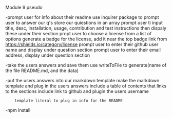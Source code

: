 Module 9 pseudo

-prompt user for info about their readme
    use inquirer package to prompt user to answer our q's
        store our quiestions in an array
    prompt user ti input title, desc, installation, usage, contribution
        and test instructions then dispaly these under their section
    propt user to choose a license from a list of options
        generate a badge for the license, add it near the top
        badge link from https://shields.io/category/license
    prompt user to enter their github user name and display under question section
    prompt user to enter their email address, display under question section

-take the users answers and save them
    use writeToFile to generate(name of the file README.md, and the data)

-put the users answers into our markdown template
    make the markdown template and plug in the users answers
        include a table of contents that links to the sections
        include link to github and plugin the users username

        template literal to plug in info for the README

-npm install